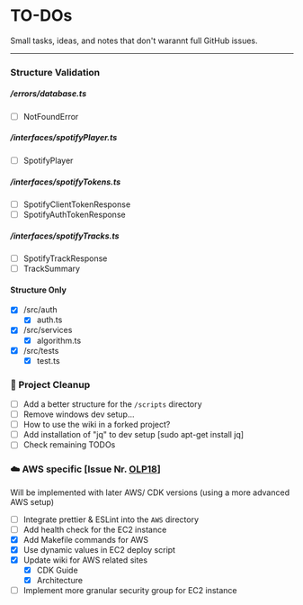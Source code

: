 # TO-DOs

Small tasks, ideas, and notes that don't warannt full GitHub issues.

---

### Structure Validation

##### /errors/database.ts

- [ ] NotFoundError

##### /interfaces/spotifyPlayer.ts

- [ ] SpotifyPlayer

##### /interfaces/spotifyTokens.ts

- [ ] SpotifyClientTokenResponse
- [ ] SpotifyAuthTokenResponse

##### /interfaces/spotifyTracks.ts

- [ ] SpotifyTrackResponse
- [ ] TrackSummary

#### Structure Only

- [X] /src/auth
  - [X] auth.ts
- [X] /src/services
  - [X] algorithm.ts
- [X] /src/tests
  - [X] test.ts

### 🧹 Project Cleanup

- [ ] Add a better structure for the `/scripts` directory
- [ ] Remove windows dev setup...
- [ ] How to use the wiki in a forked project?
- [ ] Add installation of "jq" to dev setup [sudo apt-get install jq]
- [ ] Check remaining TODOs

### ☁️ AWS specific [Issue Nr. [OLP18](https://github.com/Dominicdaniel86/Mursica-FM/issues/80)]

Will be implemented with later AWS/ CDK versions (using a more advanced AWS setup)

- [ ] Integrate prettier & ESLint into the `AWS` directory
- [ ] Add health check for the EC2 instance
- [X] Add Makefile commands for AWS
- [X] Use dynamic values in EC2 deploy script
- [X] Update wiki for AWS related sites
  - [X] CDK Guide
  - [X] Architecture
- [ ] Implement more granular security group for EC2 instance
